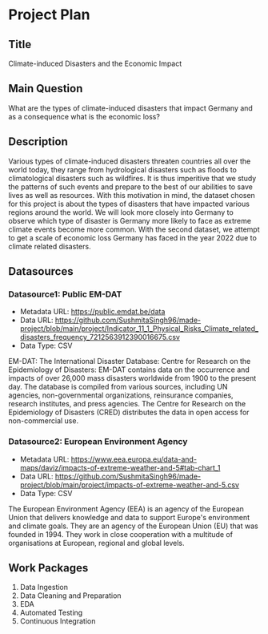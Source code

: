 # Project Plan

## Title
<!-- Give your project a short title. -->
Climate-induced Disasters and the Economic Impact

## Main Question

<!-- Think about one main question you want to answer based on the data. -->
What are the types of climate-induced disasters that impact Germany and as a consequence what is the economic loss? 

## Description

<!-- Describe your data science project in max. 200 words. Consider writing about why and how you attempt it. -->
Various types of climate-induced disasters threaten countries all over the world today, they range from hydrological disasters such as floods to climatological disasters such as wildfires. It is thus imperitive that we study the patterns of such events and prepare to the best of our abilities to save lives as well as resources. With this motivation in mind, the dataset chosen for this project is about the types of disasters that have impacted various regions around the world. We will look more closely into Germany to observe which type of disaster is Germany more likely to face as extreme climate events become more common. With the second dataset, we attempt to get a scale of economic loss Germany has faced in the year 2022 due to climate related disasters.  

## Datasources

<!-- Describe each datasources you plan to use in a section. Use the prefix "DatasourceX" where X is the id of the datasource. -->

### Datasource1: Public EM-DAT
* Metadata URL: https://public.emdat.be/data
* Data URL: https://github.com/SushmitaSingh96/made-project/blob/main/project/Indicator_11_1_Physical_Risks_Climate_related_disasters_frequency_7212563912390016675.csv
* Data Type: CSV

EM-DAT: The International Disaster Database: Centre for Research on the Epidemiology of Disasters: EM-DAT contains data on the occurrence and impacts of over 26,000 mass disasters worldwide from 1900 to the present day. The database is compiled from various sources, including UN agencies, non-governmental organizations, reinsurance companies, research institutes, and press agencies. The Centre for Research on the Epidemiology of Disasters (CRED) distributes the data in open access for non-commercial use.

### Datasource2: European Environment Agency
* Metadata URL: https://www.eea.europa.eu/data-and-maps/daviz/impacts-of-extreme-weather-and-5#tab-chart_1
* Data URL: https://github.com/SushmitaSingh96/made-project/blob/main/project/impacts-of-extreme-weather-and-5.csv
* Data Type: CSV

The European Environment Agency (EEA) is an agency of the European Union that delivers knowledge and data to support Europe's environment and climate goals. They are an agency of the European Union (EU) that was founded in 1994.
They work in close cooperation with a multitude of organisations at European, regional and global levels. 

## Work Packages

<!-- List of work packages ordered sequentially, each pointing to an issue with more details. -->

1. Data Ingestion
2. Data Cleaning and Preparation
3. EDA
4. Automated Testing
5. Continuous Integration

<!--[i1]: https://github.com/jvalue/made-template/issues/1-->
